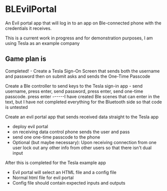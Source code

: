 # BLEvilPortal
An Evil portal app that will log in to an app on Ble-connected phone with the credentials it receives.

This is a current work in progress and for demonstration purposes, I am using Tesla as an example company 

## Game plan is

Completed! - Create a Tesla Sign-On Screen that sends both the username and password then on submit asks and sends the One-Time Passcode

Create a Ble controller to send keys to the Tesla sign-in app
	- send username, press enter, send password, press enter, send one-time passcode. press enter
 ------I have created Ble scenes that can enter in the text, but I have not completed everything for the Bluetooth side so that code is untested
 
Create an evil portal app that sends received data straight to the Tesla app
- deploy evil portal
- on receiving data control phone sends the user and pass
- send one one-time passcode to the phone
 - Optional (but maybe necessary): Upon receiving connection from one user lock out any other info from other users so that there isn't dual input


After this is completed for the Tesla example app 
- Evil portal will select an HTML file and a config file
-  Normal html file for evil portal
-  Config file should contain expected inputs and outputs
